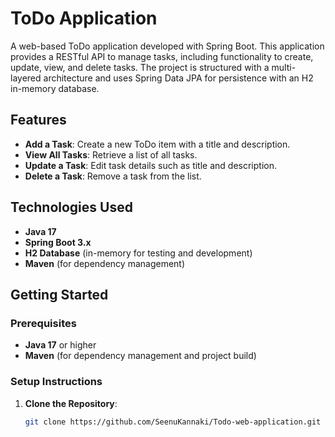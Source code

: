 # ToDo Application

A web-based ToDo application developed with Spring Boot. This application provides a RESTful API to manage tasks, including functionality to create, update, view, and delete tasks. The project is structured with a multi-layered architecture and uses Spring Data JPA for persistence with an H2 in-memory database.

## Features

- **Add a Task**: Create a new ToDo item with a title and description.
- **View All Tasks**: Retrieve a list of all tasks.
- **Update a Task**: Edit task details such as title and description.
- **Delete a Task**: Remove a task from the list.

## Technologies Used

- **Java 17**
- **Spring Boot 3.x**
- **H2 Database** (in-memory for testing and development)
- **Maven** (for dependency management)

## Getting Started

### Prerequisites

- **Java 17** or higher
- **Maven** (for dependency management and project build)

### Setup Instructions

1. **Clone the Repository**:
   ```bash
   git clone https://github.com/SeenuKannaki/Todo-web-application.git
